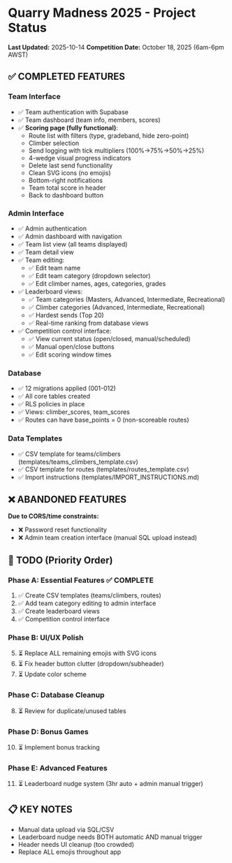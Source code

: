 # Quarry Madness 2025 - Project Status
**Last Updated:** 2025-10-14
**Competition Date:** October 18, 2025 (6am-6pm AWST)

## ✅ COMPLETED FEATURES

### Team Interface
- ✅ Team authentication with Supabase
- ✅ Team dashboard (team info, members, scores)
- ✅ **Scoring page (fully functional)**:
  - Route list with filters (type, gradeband, hide zero-point)
  - Climber selection
  - Send logging with tick multipliers (100%→75%→50%→25%)
  - 4-wedge visual progress indicators
  - Delete last send functionality
  - Clean SVG icons (no emojis)
  - Bottom-right notifications
  - Team total score in header
  - Back to dashboard button

### Admin Interface
- ✅ Admin authentication
- ✅ Admin dashboard with navigation
- ✅ Team list view (all teams displayed)
- ✅ Team detail view
- ✅ Team editing:
  - ✅ Edit team name
  - ✅ Edit team category (dropdown selector)
  - ✅ Edit climber names, ages, categories, grades
- ✅ Leaderboard views:
  - ✅ Team categories (Masters, Advanced, Intermediate, Recreational)
  - ✅ Climber categories (Advanced, Intermediate, Recreational)
  - ✅ Hardest sends (Top 20)
  - ✅ Real-time ranking from database views
- ✅ Competition control interface:
  - ✅ View current status (open/closed, manual/scheduled)
  - ✅ Manual open/close buttons
  - ✅ Edit scoring window times

### Database
- ✅ 12 migrations applied (001-012)
- ✅ All core tables created
- ✅ RLS policies in place
- ✅ Views: climber_scores, team_scores
- ✅ Routes can have base_points = 0 (non-scoreable routes)

### Data Templates
- ✅ CSV template for teams/climbers (templates/teams_climbers_template.csv)
- ✅ CSV template for routes (templates/routes_template.csv)
- ✅ Import instructions (templates/IMPORT_INSTRUCTIONS.md)

## ❌ ABANDONED FEATURES
**Due to CORS/time constraints:**
- ❌ Password reset functionality
- ❌ Admin team creation interface (manual SQL upload instead)

## 🔧 TODO (Priority Order)

### Phase A: Essential Features ✅ COMPLETE
1. ✅ Create CSV templates (teams/climbers, routes)
2. ✅ Add team category editing to admin interface
3. ✅ Create leaderboard views
4. ✅ Competition control interface

### Phase B: UI/UX Polish
5. ⏳ Replace ALL remaining emojis with SVG icons
6. ⏳ Fix header button clutter (dropdown/subheader)
7. ⏳ Update color scheme

### Phase C: Database Cleanup
8. ⏳ Review for duplicate/unused tables

### Phase D: Bonus Games
10. ⏳ Implement bonus tracking

### Phase E: Advanced Features
11. ⏳ Leaderboard nudge system (3hr auto + admin manual trigger)

## 📋 KEY NOTES
- Manual data upload via SQL/CSV
- Leaderboard nudge needs BOTH automatic AND manual trigger
- Header needs UI cleanup (too crowded)
- Replace ALL emojis throughout app
